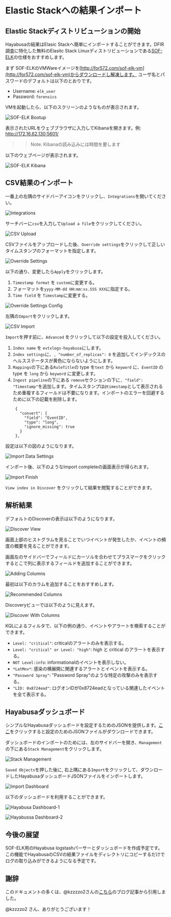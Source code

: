 # Elastic Stackへの結果インポート

## Elastic Stackディストリビューションの開始

Hayabusaの結果はElasic Stackへ簡単にインポートすることができます。DFIR調査に特化した無料のElasitc Stack Linuxディストリビューションである[SOF-ELK](https://github.com/philhagen/sof-elk/blob/main/VM_README.md)の仕様をおすすめします。

まず SOF-ELKのVMWareイメージを[http://for572.com/sof-elk-vm](http://for572.com/sof-elk-vm)からダウンロードし解凍します。
ユーザ名とパスワードのデフォルトは以下のとおりです。

* Username: `elk_user`
* Password: `forensics`

VMを起動したら、以下のスクリーンのようなものが表示されます。

![SOF-ELK Bootup](01-SOF-ELK-Bootup.png)

表示されたURLをウェブブラウザに入力してKibanaを開きます。例: http://172.16.62.130:5601/

>> Note: Kibanaの読み込みには時間を要します

以下のウェブページが表示されます。

![SOF-ELK Kibana](02-Kibana.png)

## CSV結果のインポート

一番上の左隅のサイドバーアイコンをクリックし、`Integrations`を開いてください。

![Integrations](03-Integrations.png)

サーチバーに`csv`を入力して`Upload a file`をクリックしてください。

![CSV Upload](04-IntegrationsImportCSV.png)

CSVファイルをアップロードした後、`Override settings`をクリックして正しいタイムスタンプのフォーマットを指定します。

![Override Settings](05-OverrideSettings.png)

以下の通り、変更したら`Apply`をクリックします。

1. `Timestamp format` を `custom`に変更する。
2. フォーマットを`yyyy-MM-dd HH:mm:ss.SSS XXX`に指定する。
3. `Time field` を `Timestamp`に変更する。
   
![Override Settings Config](06-OverrideSettingsConfig.png)

左隅の`Import`をクリックします。

![CSV Import](07-CSV-Import.png)

`Import`を押す前に、`Advanced` をクリックして以下の設定を投入してください。

1. `Index name` を `evtxlogs-hayabusa`にします。
2. `Index settings`に、`, "number_of_replicas": 0` を追加してインデックスのヘルスステータスが黄色にならないようにします。
3. `Mappings`の下にある`RuleTitle`の type を`text` から `keyword` に、`EventID` の type を `long` から `keyword` に変更します。
4. `Ingest pipeline`の下にある `remove`セクションの下に`, "field": "Timestamp"`を追加します。タイムスタンプは`@timestamp`として表示されるため重複するフィールドは不要になります。インポートのエラーを回避するために以下の記載を削除します。
   ```
    {
      "convert": {
        "field": "EventID",
        "type": "long",
        "ignore_missing": true
      }
    },
    ```

設定は以下の図のようになります。

![Import Data Settings](08-ImportDataSettings.png)

インポート後、以下のようなImport completeの画面表示が得られます。

![Import Finish](09-ImportFinish.png)

`View index in Discover` をクリックして結果を閲覧することができます。


## 解析結果

デフォルトのDiscoverの表示は以下のようになります。

![Discover View](10-Discover.png)

画面上部のヒストグラムを見ることでいつイベントが発生したか、イベントの頻度の概要を見ることができます。

画面左のサイドバーでフィールドにカーソルを合わせてプラスマークをクリックするとこで列に表示するフィールドを追加することができます。

![Adding Columns](12-AddingColumns.png)

最初は以下のカラムを追加することをおすすめします。

![Recommended Columns](13-RecommendedColumns.png)

Discoveryビューでは以下のように見えます。

![Discover With Columns](14-DicoverWithColumns.png)

KQLによるフィルタで、以下の例の通り、イベントやアラートを検索することができます。
  * `Level: "critical"`: criticalのアラートのみを表示する。
  * `Level: "critical" or Level: "high"`: high と critical のアラートを表示する。
  * `NOT Level:info`: informationalのイベントを表示しない。
  * `*LatMov*`: 感染の横展開に関連するアラートとイベントを表示する。
  * `"Password Spray"`: "Password Spray"のような特定の攻撃のみを表示する。
  * `"LID: 0x8724ead"`: ログオンIDが0x8724eadとなっている関連したイベントを全て表示する。

## Hayabusaダッシュボード

シンプルなHayabusaダッシュボードを設定するためのJSONを提供します。[ここ](HayabusaDashboard.ndjson)をクリックすると設定のためのJSONファイルがダウンロードできます。

ダッシュボードのインポートのためには、左のサイドバーを開き、`Management`の下にある`Stack Management`をクリックします。

![Stack Management](15-HayabusaDashboard-StackManagement.png)

`Saved Objects`を押した後に, 右上隅にある`Import`をクリックして、ダウンロードしたHayabusaダッシュボードJSONファイルをインポートします。

![Import Dashboard](16-HayabusaDashboard-Import.png)

以下のダッシュボードを利用することができます。

![Hayabusa Dashboard-1](17-HayabusaDashboard-1.png)

![Hayabussa Dashboard-2](18-HayabusaDashboard-2.png)

## 今後の展望

SOF-ELK用のHayabusa logstashパーサーとダッシュボードを作成予定です。この機能でHayabusaのCSVの結果ファイルをディレクトリにコピーするだけでログの取り込みができるようになる予定です。

## 謝辞

このドキュメントの多くは、@kzzzzo2さんの[こちら](https://qiita.com/kzzzzo2/items/ead8ccc77b7609143749)のブログ記事から引用しました。

@kzzzzo2 さん、ありがとうございます！